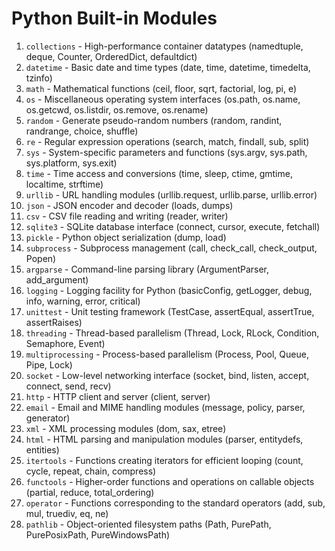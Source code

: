 # Python Built-in Modules
1. `collections` - High-performance container datatypes (namedtuple, deque, Counter, OrderedDict, defaultdict)
2. `datetime` - Basic date and time types (date, time, datetime, timedelta, tzinfo)
3. `math` - Mathematical functions (ceil, floor, sqrt, factorial, log, pi, e)
4. `os` - Miscellaneous operating system interfaces (os.path, os.name, os.getcwd, os.listdir, os.remove, os.rename)
5. `random` - Generate pseudo-random numbers (random, randint, randrange, choice, shuffle)
6. `re` - Regular expression operations (search, match, findall, sub, split)
7. `sys` - System-specific parameters and functions (sys.argv, sys.path, sys.platform, sys.exit)
8. `time` - Time access and conversions (time, sleep, ctime, gmtime, localtime, strftime)
9.  `urllib` - URL handling modules (urllib.request, urllib.parse, urllib.error)
10. `json` - JSON encoder and decoder (loads, dumps)
11. `csv` - CSV file reading and writing (reader, writer)
12. `sqlite3` - SQLite database interface (connect, cursor, execute, fetchall)
13. `pickle` - Python object serialization (dump, load)
14. `subprocess` - Subprocess management (call, check_call, check_output, Popen)
15. `argparse` - Command-line parsing library (ArgumentParser, add_argument)
16. `logging` - Logging facility for Python (basicConfig, getLogger, debug, info, warning, error, critical)
17. `unittest` - Unit testing framework (TestCase, assertEqual, assertTrue, assertRaises)
18. `threading` - Thread-based parallelism (Thread, Lock, RLock, Condition, Semaphore, Event)
19. `multiprocessing` - Process-based parallelism (Process, Pool, Queue, Pipe, Lock)
20. `socket` - Low-level networking interface (socket, bind, listen, accept, connect, send, recv)
21. `http` - HTTP client and server (client, server)
22. `email` - Email and MIME handling modules (message, policy, parser, generator)
23. `xml` - XML processing modules (dom, sax, etree)
24. `html` - HTML parsing and manipulation modules (parser, entitydefs, entities)
25. `itertools` - Functions creating iterators for efficient looping (count, cycle, repeat, chain, compress)
26. `functools` - Higher-order functions and operations on callable objects (partial, reduce, total_ordering)
27. `operator` - Functions corresponding to the standard operators (add, sub, mul, truediv, eq, ne)
28. `pathlib` - Object-oriented filesystem paths (Path, PurePath, PurePosixPath, PureWindowsPath)